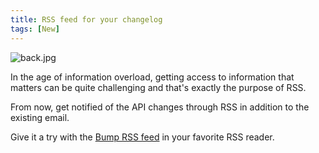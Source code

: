 ```yaml
---
title: RSS feed for your changelog
tags: [New]
---
```


![back.jpg](/images/changelog/back.jpg)

In the age of information overload, getting access to information that matters can be quite challenging and that's exactly the purpose of RSS.

From now, get notified of the API changes through RSS in addition to the existing email.

Give it a try with the [Bump RSS feed](https://developers.bump.sh/changes.rss) in your favorite RSS reader.
